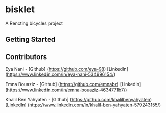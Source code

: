 # bisklet

A Rencting bicycles project 

## Getting Started


## Contributors
Eya Nani - [Github] (https://github.com/eya-98) 
[LinkedIn] (https://www.linkedin.com/in/eya-nani-534996154/)

Emna Bouaziz - [Github] (https://github.com/emnabz) 
[LinkedIn] (https://www.linkedin.com/in/emna-bouaziz-4634771b7/)

Khalil Ben Yahyaten  - [Github] (https://github.com/khalilbenyahyaten) 
[LinkedIn] (https://www.linkedin.com/in/khalil-ben-yahyaten-579243155/)




